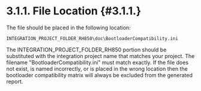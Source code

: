 3.1.1. File Location                                                                                           {#3.1.1.}
========================================================================================================================
The file should be placed in the following location:

    INTEGRATION_PROJECT_FOLDER_RH850\doc\BootloaderCompatibility.ini

The INTEGRATION_PROJECT_FOLDER_RH850 portion should be substituted with the integration project name that matches your
project.  The filename "BootloaderCompatibility.ini" must match exactly.  If the file does not exist, is named
incorrectly, or is placed in the wrong location then the bootloader compatibility matrix will always be excluded from
the generated report.